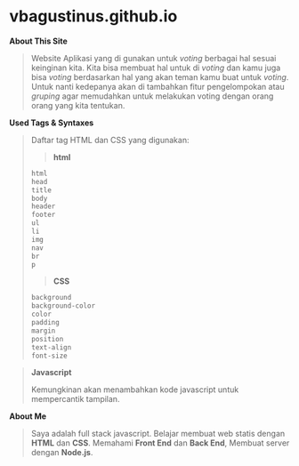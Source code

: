 # vbagustinus.github.io

**About This Site**
> Website Aplikasi yang di gunakan untuk *voting* berbagai hal sesuai keinginan kita. Kita bisa membuat hal untuk di *voting* dan kamu juga bisa *voting* berdasarkan hal yang akan teman kamu buat untuk *voting*. Untuk nanti kedepanya akan di tambahkan fitur pengelompokan atau *gruping* agar memudahkan untuk melakukan voting dengan orang orang yang kita tentukan.

**Used Tags & Syntaxes**
> Daftar tag HTML dan CSS yang digunakan:
>
> > **html**
>
> ```html
> html
> head
> title
> body
> header
> footer
> ul
> li
> img
> nav
> br
> p
> ```
>
> > **CSS**
>
> ```css
> background
> background-color
> color
> padding
> margin
> position
> text-align
> font-size
>
> ```

> **Javascript**
>
> Kemungkinan akan menambahkan kode javascript untuk mempercantik tampilan.

**About Me**

> Saya adalah full stack javascript. Belajar membuat web statis dengan **HTML** dan **CSS**. Memahami **Front End** dan **Back End**, Membuat server dengan **Node.js**.
